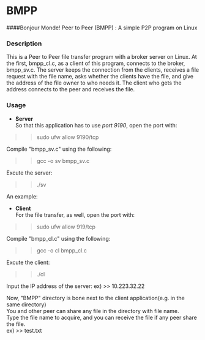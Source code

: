 # BMPP
####Bonjour Monde! Peer to Peer (BMPP) : A simple P2P program on Linux  

### Description
This is a Peer to Peer file transfer program with a broker server on Linux. At the first, bmpp_cl.c, as a client of this program,
connects to the broker, bmpp_sv.c. The server keeps the connection from the clients, receives a file request with the file name,
asks whether the clients have the file, and give the address of the file owner to who needs it. The client who gets the address 
connects to the peer and receives the file.  

### Usage
* **Server**  
So that this application has to use _port 9190_, open the port with:  
>> sudo ufw allow 9190/tcp  
  
Compile "bmpp_sv.c" using the following:  
>> gcc -o sv bmpp_sv.c  
  
Excute the server:  
>> ./sv  
  
An example:  

  
* **Client**  
For the file transfer, as well, open the port with:  
>> sudo ufw allow 919/tcp  
  
Compile "bmpp_cl.c" using the following:  
>> gcc -o cl bmpp_cl.c  
  
Excute the client:  
>> ./cl  
  
Input the IP address of the server:
ex) >> 10.223.32.22  
  
Now, "BMPP" directory is bone next to the client application(e.g. in the same directory)  
You and other peer can share any file in the directory with file name.  
Type the file name to acquire, and you can receive the file if any peer share the file.  
ex) >> test.txt  

